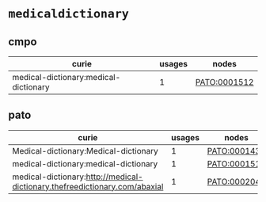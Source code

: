 # `medicaldictionary`

## cmpo

| curie                                 |   usages | nodes                                                       |
|---------------------------------------|----------|-------------------------------------------------------------|
| medical-dictionary:medical-dictionary |        1 | [PATO:0001512](http://purl.obolibrary.org/obo/PATO_0001512) |

## pato

| curie                                                                      |   usages | nodes                                                       |
|----------------------------------------------------------------------------|----------|-------------------------------------------------------------|
| Medical-dictionary:Medical-dictionary                                      |        1 | [PATO:0001432](http://purl.obolibrary.org/obo/PATO_0001432) |
| medical-dictionary:medical-dictionary                                      |        1 | [PATO:0001512](http://purl.obolibrary.org/obo/PATO_0001512) |
| medical-dictionary:http://medical-dictionary.thefreedictionary.com/abaxial |        1 | [PATO:0002046](http://purl.obolibrary.org/obo/PATO_0002046) |

